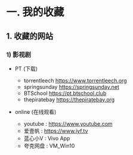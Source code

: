 # 一. 我的收藏
## 1. 收藏的网站
### 1) 影视剧
- PT (下载)
  - torrentleech https://www.torrentleech.org
  - springsunday https://springsunday.net
  - BTSchool     https://pt.btschool.club
  - thepiratebay https://thepiratebay.org

- online (在线观看)
  - youtube  : https://www.youtube.com
  - 爱壹帆   : https://www.iyf.tv
  - 蓝心小V  : Vivo App
  - 夸克网盘 : VM_Win10
